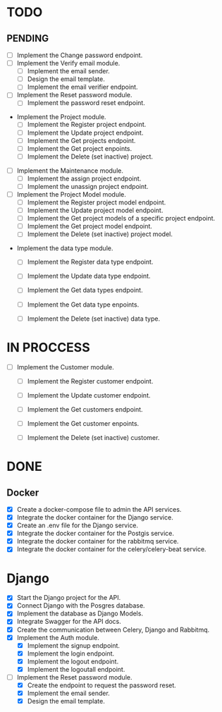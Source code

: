 # TODO

## PENDING
- [ ] Implement the Change password endpoint.
- [ ] Implement the Verify email module.
    - [ ] Implement the email sender.
    - [ ] Design the email template.
    - [ ] Implement the email verifier endpoint.
- [ ] Implement the Reset password module.
    - [ ] Implement the password reset endpoint.
- Implement the Project module.
    - [ ] Implement the Register project endpoint.
    - [ ] Implement the Update project endpoint.
    - [ ] Implement the Get projects endpoint.
    - [ ] Implement the Get project enpoints.
    - [ ] Implement the Delete (set inactive) project.
- [ ] Implement the Maintenance module.
    - [ ] Implement the assign project endpoint.
    - [ ] Implement the unassign project endpoint.
- [ ] Implement the Project Model module.
    - [ ] Implement the Register project model endpoint.
    - [ ] Implement the Update project model endpoint.
    - [ ] Implement the Get project models of a specific project endpoint.
    - [ ] Implement the Get project model endpoint.
    - [ ] Implement the Delete (set inactive) project model.
- Implement the data type module.
    - [ ] Implement the Register data type endpoint.
    - [ ] Implement the Update data type endpoint.
    - [ ] Implement the Get data types endpoint.
    - [ ] Implement the Get data type enpoints.
    - [ ] Implement the Delete (set inactive) data type.


# IN PROCCESS
- [ ] Implement the Customer module.
    - [ ] Implement the Register customer endpoint.
    - [ ] Implement the Update customer endpoint.
    - [ ] Implement the Get customers endpoint.
    - [ ] Implement the Get customer enpoints.
    - [ ] Implement the Delete (set inactive) customer.


# DONE

## Docker
- [x] Create a docker-compose file to admin the API services.
- [x] Integrate the docker container for the Django service.
- [x] Create an .env file for the Django service.
- [x] Integrate the docker container for the Postgis service.
- [x] Integrate the docker container for the rabbitmq service.
- [x] Integrate the docker container for the celery/celery-beat service.

# Django
- [x] Start the Django project for the API.
- [x] Connect Django with the Posgres database.
- [x] Implement the database as Django Models.
- [x] Integrate Swagger for the API docs.
- [x] Create the communication between Celery, Django and Rabbitmq.
- [x] Implement the Auth module.
    - [x] Implement the signup endpoint.
    - [x] Implement the login endpoint.
    - [x] Implement the logout endpoint.
    - [x] Implement the logoutall endpoint.
- [ ] Implement the Reset password module.
    - [x] Create the endpoint to request the password reset.
    - [x] Implement the email sender.
    - [x] Design the email template.
